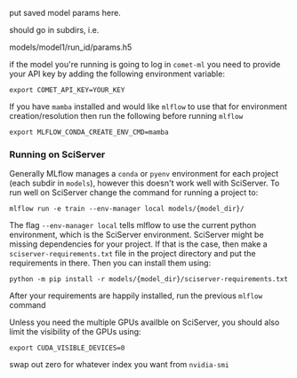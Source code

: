 put saved model params here.

should go in subdirs, i.e.

models/model1/run_id/params.h5


if the model you're running is going to log in `comet-ml` you need to provide
your API key by adding the following environment variable:

`export COMET_API_KEY=YOUR_KEY`

If you have `mamba` installed and would like `mlflow` to use that for environment
creation/resolution then run the following before running `mlflow`

`export MLFLOW_CONDA_CREATE_ENV_CMD=mamba`


### Running on SciServer

Generally MLflow manages a `conda` or `pyenv` environment for each project (each
subdir in `models`), however this doesn't work well with SciServer. To run well
on SciServer change the command for running a project to:

`mlflow run -e train --env-manager local models/{model_dir}/`

The flag `--env-manager local` tells mlflow to use the current python
environment, which is the SciServer environment. SciServer might be missing
dependencies for your project. If that is the case, then make a
`sciserver-requirements.txt` file in the project directory and put the
requirements in there. Then you can install them using:

`python -m pip install -r models/{model_dir}/sciserver-requirements.txt`

After your requirements are happily installed, run the previous `mlflow` command

Unless you need the multiple GPUs availble on SciServer, you should also limit
the visibility of the GPUs using:

`export CUDA_VISIBLE_DEVICES=0`

swap out zero for whatever index you want from `nvidia-smi`